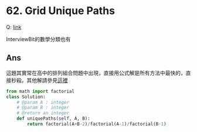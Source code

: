 # 62. Grid Unique Paths

Q: [link](https://leetcode.com/problems/unique-paths/description/)

InterviewBit的數學分類也有

## Ans
這題其實常在高中的排列組合問題中出現，直接用公式解是所有方法中最快的，直接秒殺。其他解請參見[這裡](http://articles.leetcode.com/unique-paths/)

```python
from math import factorial
class Solution:
    # @param A : integer
    # @param B : integer
    # @return an integer
    def uniquePaths(self, A, B):
        return factorial(A+B-2)/factorial(A-1)/factorial(B-1)
```